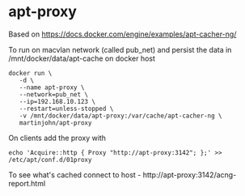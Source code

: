 # apt-proxy

Based on https://docs.docker.com/engine/examples/apt-cacher-ng/

To run on macvlan network (called pub_net) and persist the data in /mnt/docker/data/apt-cache on docker host

    docker run \
       -d \
       --name apt-proxy \
       --network=pub_net \
       --ip=192.168.10.123 \
       --restart=unless-stopped \
       -v /mnt/docker/data/apt-proxy:/var/cache/apt-cacher-ng \
       martinjohn/apt-proxy

On clients add the proxy with

    echo 'Acquire::http { Proxy "http://apt-proxy:3142"; };' >> /etc/apt/conf.d/01proxy

To see what's cached connect to host - http://apt-proxy:3142/acng-report.html

